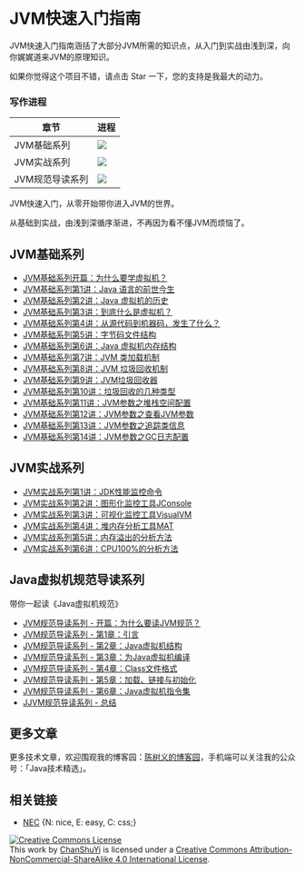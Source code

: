 # JVM快速入门指南 

JVM快速入门指南涵括了大部分JVM所需的知识点，从入门到实战由浅到深，向你娓娓道来JVM的原理知识。

<!-- 点击[**这里**](http://chanshuyi.github.io/frontend_notebook/)开始阅读！ -->

如果你觉得这个项目不错，请点击 Star 一下，您的支持是我最大的动力。 

### 写作进程

|章节|进程|
|----|----|
|JVM基础系列|![](http://progressed.io/bar/80)|
|JVM实战系列|![](http://progressed.io/bar/40)|
|JVM规范导读系列|![](http://progressed.io/bar/100)|

JVM快速入门，从零开始带你进入JVM的世界。

从基础到实战，由浅到深循序渐进，不再因为看不懂JVM而烦恼了。

## JVM基础系列

* [JVM基础系列开篇：为什么要学虚拟机？](https://www.cnblogs.com/chanshuyi/p/jvm_serial_00_why_learn_jvm.html)
* [JVM基础系列第1讲：Java 语言的前世今生](https://www.cnblogs.com/chanshuyi/p/jvm_serial_01_the_history_of_java.html)
* [JVM基础系列第2讲：Java 虚拟机的历史](https://www.cnblogs.com/chanshuyi/p/jvm_serial_02_the_history_of_jvm.html)
* [JVM基础系列第3讲：到底什么是虚拟机？](https://www.cnblogs.com/chanshuyi/p/jvm_serial_03_the_nature_of_jvm.html)
* [JVM基础系列第4讲：从源代码到机器码，发生了什么？](https://www.cnblogs.com/chanshuyi/p/jvm_serial_04_from_source_code_to_machine_code.html)
* [JVM基础系列第5讲：字节码文件结构](https://www.cnblogs.com/chanshuyi/p/jvm_serial_05_jvm_bytecode_analysis.html)
* [JVM基础系列第6讲：Java 虚拟机内存结构](https://www.cnblogs.com/chanshuyi/p/jvm_serial_06_jvm_memory_model.html)
* [JVM基础系列第7讲：JVM 类加载机制](https://www.cnblogs.com/chanshuyi/p/jvm_serial_07_jvm_class_loader_mechanism.html)
* [JVM基础系列第8讲：JVM 垃圾回收机制](https://www.cnblogs.com/chanshuyi/p/jvm_serial_08_jvm_garbage_collection.html)
* [JVM基础系列第9讲：JVM垃圾回收器](https://www.cnblogs.com/chanshuyi/p/jvm_serial_09_jvm_garabage_collector.html)
* [JVM基础系列第10讲：垃圾回收的几种类型](https://www.cnblogs.com/chanshuyi/p/jvm_serial_10_gc_type.html)
* [JVM基础系列第11讲：JVM参数之堆栈空间配置](https://www.cnblogs.com/chanshuyi/p/jvm_serial_11_jvm_param_heap_stack.html)
* [JVM基础系列第12讲：JVM参数之查看JVM参数](https://www.cnblogs.com/chanshuyi/p/jvm_serial_12_jvm_param_jvm_param.html)
* [JVM基础系列第13讲：JVM参数之追踪类信息](https://www.cnblogs.com/chanshuyi/p/jvm_serial_13_jvm_param_class_info.html)
* [JVM基础系列第14讲：JVM参数之GC日志配置](https://www.cnblogs.com/chanshuyi/p/jvm_serial_14_jvm_param_gc_log.html)

## JVM实战系列

* [JVM实战系列第1讲：JDK性能监控命令](jvm_combat_serial/jvm_combat_serial_01_jdk_tools.md)
* [JVM实战系列第2讲：图形化监控工具JConsole](jvm_combat_serial/jvm_combat_serial_02_visual_tools_jconsole.md)
* [JVM实战系列第3讲：可视化监控工具VisualVM](jvm_combat_serial/jvm_combat_serial_03_visual_tools_visualvm.md)
* [JVM实战系列第4讲：堆内存分析工具MAT](jvm_combat_serial/jvm_combat_serial_04_mat.md)
* [JVM实战系列第5讲：内存溢出的分析方法](jvm_combat_serial/jvm_combat_serial_05_oom_remedy.md)
* [JVM实战系列第6讲：CPU100%的分析方法](jvm_combat_serial/jvm_combat_serial_06_cpu_100_remedy.md) 

## Java虚拟机规范导读系列

带你一起读《Java虚拟机规范》

* [JVM规范导读系列 - 开篇：为什么要读JVM规范？](jvm_specification_serial/jvm_specification_00_guide.md)
* [JVM规范导读系列 - 第1章：引言](jvm_specification_serial/jvm_specification_01_preface.md)
* [JVM规范导读系列 - 第2章：Java虚拟机结构](jvm_specification_serial/jvm_specification_02_jvm_structure.md)
* [JVM规范导读系列 - 第3章：为Java虚拟机编译](jvm_specification_serial/jvm_specification_03_compile_for_jvm.md)
* [JVM规范导读系列 - 第4章：Class文件格式](jvm_specification_serial/jvm_specification_04_jvm_byte_code.md)
* [JVM规范导读系列 - 第5章：加载、链接与初始化](jvm_specification_serial/jvm_specification_05_load_link_init.md)
* [JVM规范导读系列 - 第6章：Java虚拟机指令集](jvm_specification_serial/jvm_specification_06_jvm_command_set.md)
* [JJVM规范导读系列 - 总结](jvm_specification_serial/jvm_specification_07_summary.md)

## 更多文章

更多技术文章，欢迎围观我的博客园：[陈树义的博客园](https://www.cnblogs.com/chanshuyi/)，手机端可以关注我的公众号：「Java技术精选」。

## 相关链接

- [NEC](http://nec.netease.com/) {N: nice, E: easy, C: css;}

<a rel="license" href="http://creativecommons.org/licenses/by-nc-sa/4.0/"><img alt="Creative Commons License" style="border-width:0" src="https://i.creativecommons.org/l/by-nc-sa/4.0/80x15.png" /></a><br />This work by <a xmlns:cc="http://creativecommons.org/ns#" href="https://www.github.com/ChanShuYi" property="cc:attributionName" rel="cc:attributionURL">ChanShuYi</a> is licensed under a <a rel="license" href="http://creativecommons.org/licenses/by-nc-sa/4.0/">Creative Commons Attribution-NonCommercial-ShareAlike 4.0 International License</a>.
